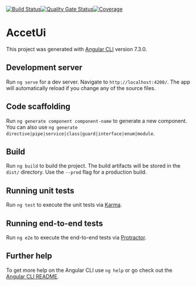 [![Build Status](https://travis-ci.org/accet9397/accet-ui.svg?branch=develop)](https://travis-ci.org/accet9397/accet-ui)[![Quality Gate Status](https://sonarcloud.io/api/project_badges/measure?project=accet9397_accet-ui&metric=alert_status)](https://sonarcloud.io/dashboard?id=accet9397_accet-ui)[![Coverage](https://sonarcloud.io/api/project_badges/measure?project=accet9397_accet-ui&metric=coverage)](https://sonarcloud.io/dashboard?id=accet9397_accet-ui)

# AccetUi

This project was generated with [Angular CLI](https://github.com/angular/angular-cli) version 7.3.0.

## Development server

Run `ng serve` for a dev server. Navigate to `http://localhost:4200/`. The app will automatically reload if you change any of the source files.

## Code scaffolding

Run `ng generate component component-name` to generate a new component. You can also use `ng generate directive|pipe|service|class|guard|interface|enum|module`.

## Build

Run `ng build` to build the project. The build artifacts will be stored in the `dist/` directory. Use the `--prod` flag for a production build.

## Running unit tests

Run `ng test` to execute the unit tests via [Karma](https://karma-runner.github.io).

## Running end-to-end tests

Run `ng e2e` to execute the end-to-end tests via [Protractor](http://www.protractortest.org/).

## Further help

To get more help on the Angular CLI use `ng help` or go check out the [Angular CLI README](https://github.com/angular/angular-cli/blob/master/README.md).
